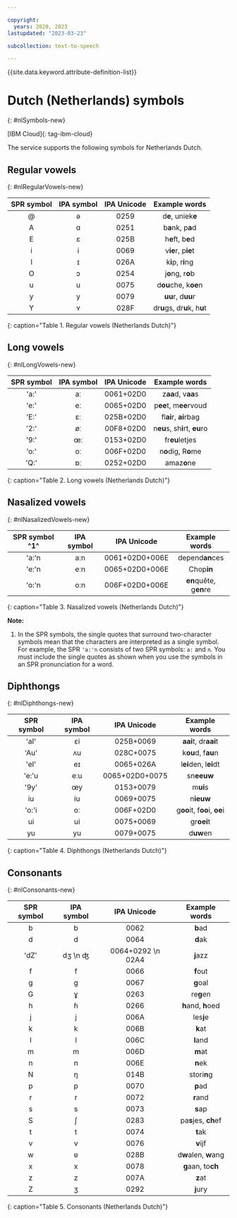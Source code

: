 ```yaml
---

copyright:
  years: 2020, 2023
lastupdated: "2023-03-23"

subcollection: text-to-speech

---
```


{{site.data.keyword.attribute-definition-list}}

# Dutch (Netherlands) symbols
{: #nlSymbols-new}

[IBM Cloud]{: tag-ibm-cloud}

The service supports the following symbols for Netherlands Dutch.

## Regular vowels
{: #nlRegularVowels-new}

| SPR symbol | IPA symbol | IPA Unicode | Example words |
|:----------:|:----------:|:-----------:|:-------------:|
| @ | ə | 0259 | d**e**, uniek**e** |
| A | ɑ | 0251 | b**a**nk, p**a**d |
| E | ɛ | 025B | h**e**ft, b**e**d |
| i | i | 0069 | v**ie**r, p**ie**t |
| I | ɪ | 026A | k**i**p, r**i**ng |
| O | ɔ | 0254 | j**o**ng, r**o**b |
| u | u | 0075 | d**ou**che, k**oe**n |
| y | y | 0079 | **uu**r, d**uu**r |
| Y | ʏ | 028F | dr**u**gs, dr**u**k, h**u**t
{: caption="Table 1. Regular vowels (Netherlands Dutch)"}

## Long vowels
{: #nlLongVowels-new}

| SPR symbol | IPA symbol | IPA Unicode | Example words |
|:----------:|:----------:|:-----------:|:-------------:|
| 'a:' | aː | 0061+02D0 | z**aa**d, v**aa**s |
| 'e:' | eː | 0065+02D0 | p**ee**t, m**ee**rvoud |
| 'E:' | ɛː | 025B+02D0 | fl**ai**r, **ai**rbag |
| '2:' | øː | 00F8+02D0 | n**eu**s, sh**i**rt, **eu**ro |
| '9:' | œː | 0153+02D0 | fr**eu**letjes |
| 'o:' | oː | 006F+02D0 | n**o**dig, R**o**me |
| 'Q:' | ɒː | 0252+02D0 | amaz**o**ne |
{: caption="Table 2. Long vowels (Netherlands Dutch)"}

## Nasalized vowels
{: #nlNasalizedVowels-new}

| SPR symbol ^**1**^ | IPA symbol | IPA Unicode | Example words |
|:----------:|:----------:|:-----------:|:-------------:|
| 'a:'n | aːn | 0061+02D0+006E | depend**an**ces |
| 'e:'n | eːn | 0065+02D0+006E | Chop**in** |
| 'o:'n | oːn | 006F+02D0+006E | **en**quête, g**en**re |
{: caption="Table 3. Nasalized vowels (Netherlands Dutch)"}

**Note:**

1.  In the SPR symbols, the single quotes that surround two-character symbols mean that the characters are interpreted as a single symbol. For example, the SPR `'a:'n` consists of two SPR symbols: `a:` and `n`. You must include the single quotes as shown when you use the symbols in an SPR pronunciation for a word.

## Diphthongs
{: #nlDiphthongs-new}

| SPR symbol | IPA symbol | IPA Unicode | Example words |
|:----------:|:----------:|:-----------:|:-------------:|
| 'aI' | ɛi | 025B+0069 | **aai**t, dr**aai**t |
| 'Au' | ʌu | 028C+0075 | k**ou**d, f**au**n |
| 'eI' | eɪ | 0065+026A | l**ei**den, l**ei**dt |
| 'e:'u | eːu | 0065+02D0+0075 | sn**eeuw** |
| '9y' | œy | 0153+0079 | m**ui**s |
| iu | iu | 0069+0075 | n**ieuw** |
| 'o:'i | oː | 006F+02D0 | g**oo**it, f**oo**i, **oe**i |
| ui | ui | 0075+0069 | gr**oei**t |
| yu | yu | 0079+0075 | d**uw**en |
{: caption="Table 4. Diphthongs (Netherlands Dutch)"}

## Consonants
{: #nlConsonants-new}

| SPR symbol | IPA symbol | IPA Unicode | Example words |
|:----------:|:----------:|:-----------:|:-------------:|
| b | b | 0062 | **b**ad |
| d | d | 0064 | **d**ak |
| 'dZ' | dʒ  \n ʤ | 0064+0292  \n 02A4 | **j**azz |
| f | f | 0066 | **f**out |
| g | g | 0067 | **g**oal |
| G | ɣ | 0263 | re**g**en |
| h | ɦ | 0266 | **h**and, **h**oed |
| j | j | 006A | les**j**e |
| k | k | 006B | **k**at |
| l | l | 006C | **l**and |
| m | m | 006D | **m**at |
| n | n | 006E | **n**ek |
| N | ŋ | 014B | stori**n**g |
| p | p | 0070 | **p**ad |
| r | r | 0072 | **r**and |
| s | s | 0073 | **s**ap |
| S | ʃ | 0283 | pa**s**jes, **ch**ef |
| t | t | 0074 | **t**ak |
| v | v | 0076 | **v**ijf |
| w | ʋ | 028B | d**w**alen, **w**ang |
| x | x | 0078 | **g**aan, to**ch** |
| z | z | 007A | **z**at |
| Z | ʒ | 0292 | **j**ury |
{: caption="Table 5. Consonants (Netherlands Dutch)"}
